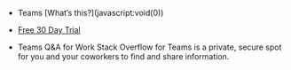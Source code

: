 
* Teams [What’s this?](javascript:void(0)\)
* [Free 30 Day Trial](https://stackoverflow.com/teams)


* Teams Q&A for Work Stack Overflow for Teams is a private, secure spot for you and your coworkers to find and share information.

